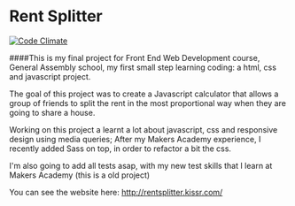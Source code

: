 # Rent Splitter

[![Code Climate](https://codeclimate.com/github/MassimilianoMura/Rent-Splitter/badges/gpa.svg)](https://codeclimate.com/github/MassimilianoMura/Rent-Splitter)

####This is my final project for Front End Web Development course, General Assembly school, my first small step learning coding: a html, css and javascript project.

The goal of this project was to create a Javascript calculator that allows a group of friends to split the rent in the most proportional way when they are going to share a house.

Working on this project a learnt a lot about javascript, css and responsive design using media queries; After my Makers Academy experience, I recently added Sass on top, in order to refactor a bit the css.

I'm also going to add all tests asap, with my new test skills that I learn at Makers Academy (this is a old project)

You can see the website here: http://rentsplitter.kissr.com/
